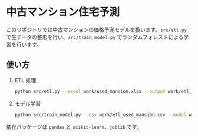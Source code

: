 # 中古マンション住宅予測

このリポジトリでは中古マンションの価格予測モデルを扱います。`src/etl.py` で生データの整形を行い、`src/train_model.py` でランダムフォレストによる学習を行います。

## 使い方

1. ETL 処理
    ```bash
    python src/etl.py --excel work/used_mansion.xlsx --output work/etl_used_mansion.csv
    ```
2. モデル学習
    ```bash
    python src/train_model.py --csv work/etl_used_mansion.csv --model work/model.pkl
    ```

依存パッケージは `pandas` と `scikit-learn`、`joblib` です。
